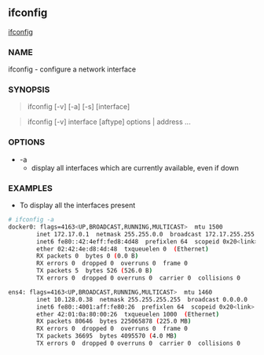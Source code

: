 ## ifconfig

[ifconfig](https://www.man7.org/linux/man-pages/man8/ifconfig.8.html)

### NAME

ifconfig - configure a network interface

### SYNOPSIS

> ifconfig [-v] [-a] [-s] [interface]

> ifconfig [-v] interface [aftype] options | address ...


### OPTIONS

- -a
  - display all interfaces which are currently available, even
    if down
    
### EXAMPLES

- To display all the interfaces present 

```bash
# ifconfig -a
docker0: flags=4163<UP,BROADCAST,RUNNING,MULTICAST>  mtu 1500
        inet 172.17.0.1  netmask 255.255.0.0  broadcast 172.17.255.255
        inet6 fe80::42:4eff:fed8:4d48  prefixlen 64  scopeid 0x20<link>
        ether 02:42:4e:d8:4d:48  txqueuelen 0  (Ethernet)
        RX packets 0  bytes 0 (0.0 B)
        RX errors 0  dropped 0  overruns 0  frame 0
        TX packets 5  bytes 526 (526.0 B)
        TX errors 0  dropped 0 overruns 0  carrier 0  collisions 0

ens4: flags=4163<UP,BROADCAST,RUNNING,MULTICAST>  mtu 1460
        inet 10.128.0.38  netmask 255.255.255.255  broadcast 0.0.0.0
        inet6 fe80::4001:aff:fe80:26  prefixlen 64  scopeid 0x20<link>
        ether 42:01:0a:80:00:26  txqueuelen 1000  (Ethernet)
        RX packets 80646  bytes 225065878 (225.0 MB)
        RX errors 0  dropped 0  overruns 0  frame 0
        TX packets 36695  bytes 4095570 (4.0 MB)
        TX errors 0  dropped 0 overruns 0  carrier 0  collisions 0
```